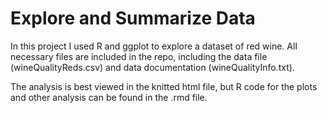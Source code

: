 # Explore and Summarize Data

In this project I used R and ggplot to explore a dataset of red wine. All necessary files are included in the repo, including the data file (wineQualityReds.csv) and data documentation (wineQualityInfo.txt).

The analysis is best viewed in the knitted html file, but R code for the plots and other analysis can be found in the .rmd file.
